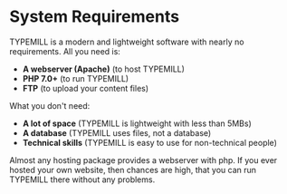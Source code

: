 # System Requirements

TYPEMILL is a modern and lightweight software with nearly no requirements. All you need is:

- **A webserver (Apache)** (to host TYPEMILL)
- **PHP 7.0+** (to run TYPEMILL)
- **FTP** (to upload your content files)

What you don't need:

- **A lot of space** (TYPEMILL is  lightweight with less than 5MBs)
- **A database** (TYPEMILL uses files, not a database)
- **Technical skills** (TYPEMILL is easy to use for non-technical people)

Almost any hosting package provides a webserver with php. If you ever hosted your own website, then chances are high, that you can run TYPEMILL there without any problems.